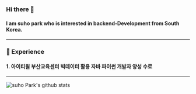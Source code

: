 ### Hi there 👋

#### I am suho park who is interested in backend-Development from South Korea.

---

### :punch: Experience

#### 1. 아이티윌 부산교육센터 빅데이터 활용 자바 파이썬 개발자 양성 수료

---

![suho Park's github stats](https://github-readme-stats.vercel.app/api?username=SbinSho&show_icons=true&theme=react)

<!--
**SbinSho/SbinSho** is a ✨ _special_ ✨ repository because its `README.md` (this file) appears on your GitHub profile.

Here are some ideas to get you started:

- 🔭 I’m currently working on ...
- 🌱 I’m currently learning ...
- 👯 I’m looking to collaborate on ...
- 🤔 I’m looking for help with ...
- 💬 Ask me about ...
- 📫 How to reach me: ...
- 😄 Pronouns: ...
- ⚡ Fun fact: ...
-->
